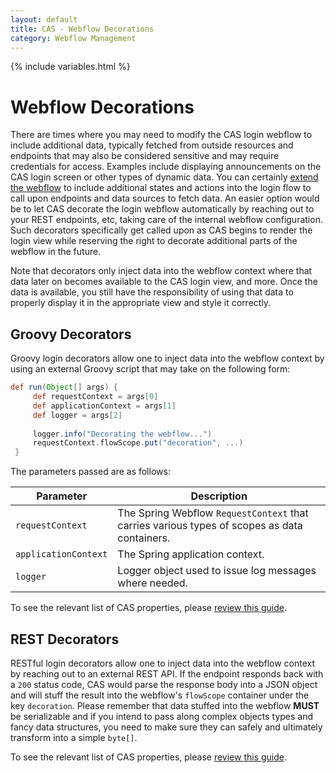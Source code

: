 ```yaml
---
layout: default
title: CAS - Webflow Decorations
category: Webflow Management
---
```


{% include variables.html %}

# Webflow Decorations

There are times where you may need to modify the CAS login webflow to include additional data, typically fetched from outside resources and endpoints that may also be considered sensitive and may require credentials for access. Examples include displaying announcements on the CAS login screen or other types of dynamic data. You can certainly [extend the webflow](Webflow-Customization-Extensions.html) to include additional states and actions into the login flow to call upon endpoints and data sources to fetch data. An easier option would be to let CAS decorate the login webflow automatically by reaching out to your REST endpoints, etc, taking care of the internal webflow configuration. Such decorators specifically get called upon as CAS begins to render the login view while reserving the right to decorate additional parts of the webflow in the future.

Note that decorators only inject data into the webflow context where that data later on becomes available to the CAS login view, and more. Once the data is available, you still have the responsibility of using that data to properly display it in the appropriate view and style it correctly.

## Groovy Decorators

Groovy login decorators allow one to inject data into the webflow context by using an external Groovy script that may take on the following form:

```groovy
def run(Object[] args) {
     def requestContext = args[0]
     def applicationContext = args[1]
     def logger = args[2]
     
     logger.info("Decorating the webflow...")
     requestContext.flowScope.put("decoration", ...)
 }
``` 

The parameters passed are as follows:

| Parameter             | Description
|-----------------------|-----------------------------------------------------------------------
| `requestContext`      | The Spring Webflow `RequestContext` that carries various types of scopes as data containers.
| `applicationContext`  | The Spring application context.
| `logger`              | Logger object used to issue log messages where needed.

To see the relevant list of CAS properties, please [review this guide](../configuration/Configuration-Properties.html#spring-webflow-login-decorations).

## REST Decorators

RESTful login decorators allow one to inject data into the webflow context by reaching out to an external REST API. If the endpoint responds back with a `200` status code, CAS would parse the response body into a JSON object and will stuff the result into the webflow's `flowScope` container under the key `decoration`. Please remember that data stuffed into the webflow **MUST** be serializable and if you intend to pass along complex objects types and fancy data structures, you need to make sure they can safely and ultimately transform into a simple `byte[]`.

To see the relevant list of CAS properties, please [review this guide](../configuration/Configuration-Properties.html#spring-webflow-login-decorations).
